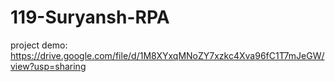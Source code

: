 # 119-Suryansh-RPA
project demo: https://drive.google.com/file/d/1M8XYxqMNoZY7xzkc4Xva96fC1T7mJeGW/view?usp=sharing
